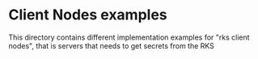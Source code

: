 # Client Nodes examples

This directory contains different implementation examples for "rks client nodes", that is servers that needs to get secrets from the RKS
